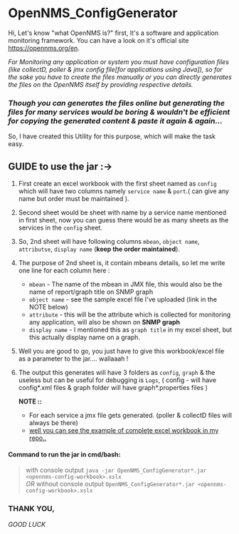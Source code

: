 # OpenNMS_ConfigGenerator

Hi,
Let's know "what OpenNMS is?" first, It's a software and application monitoring framework. You can have a look on it's official site https://opennms.org/en.

_For Monitoring any application or system you must have configuration files (like collectD, poller & jmx config file[for applications using Java]), so for the sake you have to create the files manually or you can directly generates the files on the OpenNMS itself by providing respective details._

### _Though you can generates the files online but generating the files for many services would be boring & wouldn't be efficient for copying the generated content & paste it again & again..._ ###

So, I have created this Utility for this purpose, which will make the task easy.

## GUIDE to use the jar :->
  1. First create an excel workbook with the first sheet named as `config` which will have two columns namely `service name` & `port`.( can give any name but order must be maintained ).
  2. Second sheet would be sheet with name by a service name mentioned in first sheet, now you can guess there would be as many sheets as the services in the `config` sheet.
  3. So, 2nd sheet will have following columns `mbean`, `object name`, `attributse`, `display name` (__keep the order maintained__).
  4. The purpose of 2nd sheet is, it contain mbeans details, so let me write one line for each column here :
     - `mbean` - The name of the mbean in JMX file, this would also be the name of report/graph title on SNMP graph 
     - `object name` - see the sample excel file I've uploaded (link in the NOTE below)
     - `attribute` - this will be the attribute which is collected for monitoring any application, will also be shown on __SNMP graph__
     - `display name` - I mentioned this as `graph title` in my excel sheet, but this actually display name on a graph.
  5. Well you are good to go, you just have to give this workbook/excel file as a parameter to the jar.... wallaaah ! 
  6. The output this generates will have 3 folders as `config`, `graph` & the useless but can be useful for debugging is `Logs`,
     ( config - will have config*.xml files & graph folder will have graph*.properties files )
     
     __NOTE ::__
        * For each service a jmx file gets generated. (poller & collectD files will always be there)
        * [ well you can see the example of complete excel workbook in my repo.. ](https://github.com/khanabid20/OpenNMS_ConfigGenerator/blob/master/xlsx/opennms-configuration.xlsx)
        
#### Command to run the jar in cmd/bash:
   > with console output `java -jar OpenNMS_ConfigGenerator*.jar <opennms-config-workbook>.xslx`   
                        _OR_
   > without console output  `OpenNMS_ConfigGenerator*.jar <opennms-config-workbook>.xslx`

### THANK YOU,
 _GOOD LUCK_
